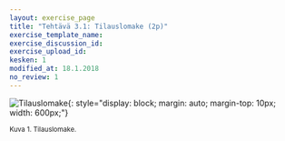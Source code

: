 ```yaml
---
layout: exercise_page
title: "Tehtävä 3.1: Tilauslomake (2p)"
exercise_template_name:
exercise_discussion_id:
exercise_upload_id:
kesken: 1
modified_at: 18.1.2018
no_review: 1
---
```




![Tilauslomake](../img/tilauslomake.png "Tilauslomake"){: style="display: block; margin: auto; margin-top: 10px; width: 600px;"}

<small>Kuva 1. Tilauslomake.</small>
